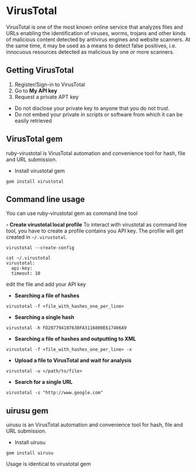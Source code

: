 # VirusTotal 
VirusTotal is one of the most known online service that analyzes files and URLs enabling the identification of viruses, worms, trojans and other kinds of malicious content detected by antivirus engines and website scanners. At the same time, it may be used as a means to detect false positives, i.e. innocuous resources detected as malicious by one or more scanners.


## Getting VirusTotal 
1. Register/Sign-in to VirusTotal
2. Go to **My API key**
3. Request a private APT key
 - Do not disclose your private key to anyone that you do not trust.
 - Do not embed your private in scripts or software from which it can be easily retrieved

## VirusTotal gem 
ruby-virustotal is VirusTotal automation and convenience tool for hash, file and URL submission.

- Install virustotal gem 
```
gem install virustotal
```

## Command line usage
You can use ruby-virustotal gem as command line tool 

**- Create virustotal local profile**
To interact with virustotal as command line tool, you have to create a profile contains you API key. The profile will get created in `~/.virustotal`. 
```
virustotal --create-config
```
```
cat ~/.virustotal 
virustotal: 
  api-key: 
  timeout: 10
```

edit the file and add your API key



- **Searching a file of hashes**
```
virustotal -f <file_with_hashes_one_per_line>
```

- **Searching a single hash**
```
virustotal -h FD287794107630FA3116800E617466A9
```

- **Searching a file of hashes and outputting to XML**
```
virustotal -f <file_with_hashes_one_per_line> -x
```

- **Upload a file to VirusTotal and wait for analysis**
```
virustotal -u </path/to/file>
```

- **Search for a single URL**
```
virustotal -s "http://www.google.com"
```




## uirusu gem 
uirusu is an VirusTotal automation and convenience tool for hash, file and URL submission.

- Install uirusu 
```
gem install uirusu
```

Usage is identical to virustotal gem 



<br><br><br>
---
